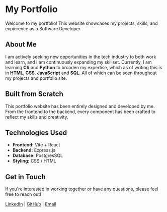 # My Portfolio

Welcome to my portfolio! This website showcases my projects, skills, and expierence as a Software Developer.

## About Me

I am actively seeking new opportunities in the tech industry to both work and learn, and I am continuously expanding my skillset. Currently, I am learning **C#** and **Python** to broaden my expertise, which as of writing this is in **HTML**, **CSS**, **JavaScript** and **SQL**. All of which can be seen throughout my projects and portfolio site.

## Built from Scratch

This portfolio website has been entirely designed and developed by me. From the frontend to the backend, every component has been crafted to reflect my skills and creativity.

## Technologies Used

- **Frontend:** Vite + React
- **Backend:** Express.js
- **Database:** PostgresSQL
- **Styling:** CSS / HTML

## Get in Touch

If you're interested in working together or have any questions, please feel free to reach out!

[LinkedIn](https://www.linkedin.com/in/toni-l-13aa38137/) | [GitHub](https://github.com/WiccanWolf/) | [Email](mailto:wiccanwolfdev@gmail.com)

